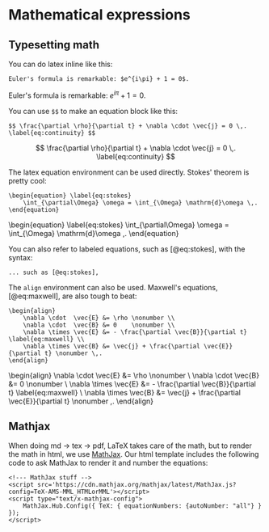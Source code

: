 Mathematical expressions
===============================================================================

<!-- PAGETOC -->

Typesetting math
-------------------------------------------------------------------------------

You can do latex inline like this:

    Euler's formula is remarkable: $e^{i\pi} + 1 = 0$.

Euler's formula is remarkable: $e^{i\pi} + 1 = 0$.

You can use `$$` to make an equation block like this:

    $$ \frac{\partial \rho}{\partial t} + \nabla \cdot \vec{j} = 0 \,. \label{eq:continuity} $$

$$ \frac{\partial \rho}{\partial t} + \nabla \cdot \vec{j} = 0 \,. \label{eq:continuity} $$

The latex equation environment can be used directly.
Stokes' theorem is pretty cool:

    \begin{equation} \label{eq:stokes}
        \int_{\partial\Omega} \omega = \int_{\Omega} \mathrm{d}\omega \,.
    \end{equation}

\begin{equation} \label{eq:stokes}
    \int_{\partial\Omega} \omega = \int_{\Omega} \mathrm{d}\omega \,.
\end{equation}


You can also refer to labeled equations, such as [@eq:stokes],
with the syntax:

    ... such as [@eq:stokes],

The `align` environment can also be used.
Maxwell's equations, [@eq:maxwell], are also tough to beat:

    \begin{align}
        \nabla \cdot  \vec{E} &= \rho \nonumber \\
        \nabla \cdot  \vec{B} &= 0    \nonumber \\
        \nabla \times \vec{E} &= - \frac{\partial \vec{B}}{\partial t} \label{eq:maxwell} \\
        \nabla \times \vec{B} &= \vec{j} + \frac{\partial \vec{E}}{\partial t} \nonumber \,.
    \end{align}

\begin{align}
    \nabla \cdot  \vec{E} &= \rho \nonumber \\
    \nabla \cdot  \vec{B} &= 0    \nonumber \\
    \nabla \times \vec{E} &= - \frac{\partial \vec{B}}{\partial t} \label{eq:maxwell} \\
    \nabla \times \vec{B} &= \vec{j} + \frac{\partial \vec{E}}{\partial t} \nonumber \,.
\end{align}


Mathjax
-------------------------------------------------------------------------------

When doing md $\rightarrow$ tex $\rightarrow$ pdf, LaTeX takes care of the math,
but to render the math in html, we use [MathJax](https://www.mathjax.org/).
Our html template includes the following code
to ask MathJax to render it and number the equations:

    <!--- MathJax stuff -->
    <script src='https://cdn.mathjax.org/mathjax/latest/MathJax.js?config=TeX-AMS-MML_HTMLorMML'></script>
    <script type="text/x-mathjax-config">
        MathJax.Hub.Config({ TeX: { equationNumbers: {autoNumber: "all"} } });
    </script>



